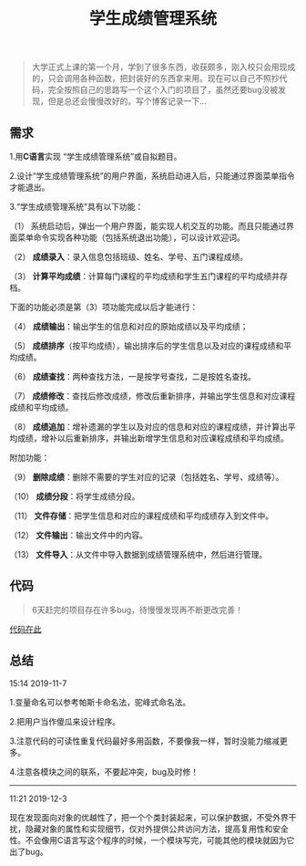 ﻿---
slug: 20191107
title: 学生成绩管理系统
authors: mcx
tags: [C语言, 实训, 大一]
---

> 大学正式上课的第一个月，学到了很多东西，收获颇多，刚入校只会用现成的，只会调用各种函数，把封装好的东西拿来用。现在可以自己不照抄代码，完全按照自己的思路写一个这个入门的项目了，虽然还要bug没被发现，但是总还会慢慢改好的。写个博客记录一下...

<!--truncate-->

## 需求

1.用**C语言**实现 “学生成绩管理系统”或自拟题目。

2.设计“学生成绩管理系统”的用户界面，系统启动进入后，只能通过界面菜单指令才能退出。

3.“学生成绩管理系统”具有以下功能：

（1）	系统启动后，弹出一个用户界面，能实现人机交互的功能。而且只能通过界面菜单命令实现各种功能（包括系统退出功能），可以设计欢迎词。

（2）	**成绩录入**：录入信息包括班级、姓名、学号、五门课程成绩。

（3）	**计算平均成绩**：计算每门课程的平均成绩和学生五门课程的平均成绩并存档。

下面的功能必须是第（3）项功能完成以后才能进行：

（4）	**成绩输出**：输出学生的信息和对应的原始成绩以及平均成绩；

（5）	**成绩排序**（按平均成绩），输出排序后的学生信息以及对应的课程成绩和平均成绩。

（6）	**成绩查找**：两种查找方法，一是按学号查找，二是按姓名查找。

（7）	**成绩修改**：查找后修改成绩，修改后重新排序，并输出学生信息和对应课程成绩和平均成绩。

（8）	**成绩追加**：增补遗漏的学生以及对应的信息和对应的课程成绩，并计算出平均成绩，增补以后重新排序，并输出新增学生信息和对应课程成绩和平均成绩。

附加功能：

（9）	**删除成绩**：删除不需要的学生对应的记录（包括姓名、学号、成绩等）。

（10）	**成绩分段**：将学生成绩分段。

（11）	**文件存储**：把学生信息和对应的课程成绩和平均成绩存入到文件中。

（12）	**文件输出**：输出文件中的内容。

（13）	**文件导入**：从文件中导入数据到成绩管理系统中，然后进行管理。

## 代码

> 6天赶完的项目存在许多bug，待慢慢发现再不断更改完善！

[代码在此](https://github.com/cxOrz/cxOrz.github.io/releases/download/C/student.cpp)

## 总结

15:14 2019-11-7

1.变量命名可以参考帕斯卡命名法，驼峰式命名法。

2.把用户当作傻瓜来设计程序。

3.注意代码的可读性重复代码最好多用函数，不要像我一样，暂时没能力缩减更多。

4.注意各模块之间的联系，不要起冲突，bug及时修！

*********

11:21 2019-12-3

现在发现面向对象的优越性了，把一个个类封装起来，可以保护数据，不受外界干扰，隐藏对象的属性和实现细节，仅对外提供公共访问方法，提高复用性和安全性。不会像用C语言写这个程序的时候，一个模块写完，可能其他的模块就因为它出了bug。
